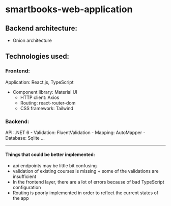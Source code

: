 ﻿# smartbooks-web-application

## Backend architecture: 
  - Onion architecture

## Technologies used:

### Frontend:
  Application: React.js, TypeScript
  - Component library: Material UI
    - HTTP client: Axios
    - Routing: react-router-dom
    - CSS framework: Tailwind
    
### Backend:
  API: .NET 6
    - Validation: FluentValidation
    - Mapping: AutoMapper
    - Database: Sqlite
    ...
    
---

#### Things that could be better implemented:
- api endpoints may be little bit confusing
- validation of existing courses is missing + some of the validations are insufficient
- In the frontend layer, there are a lot of errors because of bad TypeScript configuration
- Routing is poorly implemented in order to reflect the current states of the app
